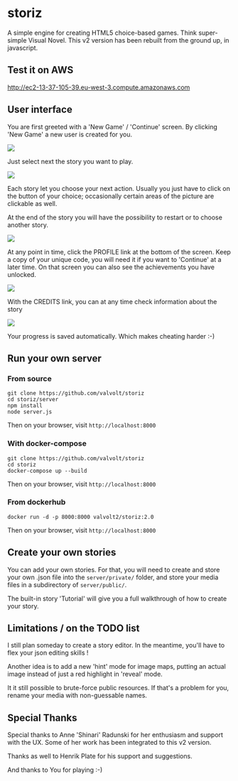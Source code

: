 # storiz
A simple engine for creating HTML5 choice-based games. Think super-simple Visual Novel. This v2 version has been rebuilt from the ground up, in javascript.

## Test it on AWS
http://ec2-13-37-105-39.eu-west-3.compute.amazonaws.com

## User interface
You are first greeted with a 'New Game' / 'Continue' screen. By clicking 'New Game' a new user is created for you.

![](https://raw.githubusercontent.com/valvolt/storiz/main/server/public/screenshots/start.png)

Just select next the story you want to play.

![](https://raw.githubusercontent.com/valvolt/storiz/main/server/public/screenshots/stories.png)

Each story let you choose your next action. Usually you just have to click on the button of your choice; occasionally certain areas of the picture are clickable as well.

At the end of the story you will have the possibility to restart or to choose another story.

![](https://raw.githubusercontent.com/valvolt/storiz/main/server/public/screenshots/story.png)

At any point in time, click the PROFILE link at the bottom of the screen. Keep a copy of your unique code, you will need it if you want to 'Continue' at a later time. On that screen you can also see the achievements you have unlocked.

![](https://raw.githubusercontent.com/valvolt/storiz/main/server/public/screenshots/profile.png)

With the CREDITS link, you can at any time check information about the story

![](https://raw.githubusercontent.com/valvolt/storiz/main/server/public/screenshots/credits.png)

Your progress is saved automatically. Which makes cheating harder :-)

## Run your own server

### From source
```
git clone https://github.com/valvolt/storiz
cd storiz/server
npm install
node server.js
```
Then on your browser, visit `http://localhost:8000`

### With docker-compose
```
git clone https://github.com/valvolt/storiz
cd storiz
docker-compose up --build
```
Then on your browser, visit `http://localhost:8000`

### From dockerhub
```
docker run -d -p 8000:8000 valvolt2/storiz:2.0
```
Then on your browser, visit `http://localhost:8000`

## Create your own stories
You can add your own stories. For that, you will need to create and store your own .json file into the `server/private/` folder, and store your media files in a subdirectory of `server/public/`.

The built-in story 'Tutorial' will give you a full walkthrough of how to create your story.

## Limitations / on the TODO list
I still plan someday to create a story editor. In the meantime, you'll have to flex your json editing skills !

Another idea is to add a new 'hint' mode for image maps, putting an actual image instead of just a red highlight in 'reveal' mode.

It it still possible to brute-force public resources. If that's a problem for you, rename your media with non-guessable names.

## Special Thanks
Special thanks to Anne 'Shinari' Radunski for her enthusiasm and support with the UX. Some of her work has been integrated to this v2 version.

Thanks as well to Henrik Plate for his support and suggestions.

And thanks to You for playing :-)

